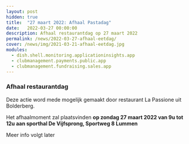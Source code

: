 ```yaml
---
layout: post
hidden: true
title:  "27 maart 2022: Afhaal Pastadag"
date:   2022-03-27 00:00:00
description: Afhaal restaurantdag op 27 maart 2022
permalink: /news/2022-03-27-afhaal-eetdag/
cover: /news/img/2021-03-21-afhaal-eetdag.jpg
modules:
  - dish.shell.monitoring.applicationinsights.app
  - clubmanagement.payments.public.app
  - clubmanagement.fundraising.sales.app
---
```


### Afhaal restaurantdag

Deze actie word mede mogelijk gemaakt door restaurant La Passione uit Bolderberg.

Het afhaalmoment zal plaatsvinden **op zondag 27 maart 2022 van 9u tot 12u aan sporthal De Vijfsprong, Sportweg 8 Lummen**

Meer info volgt later